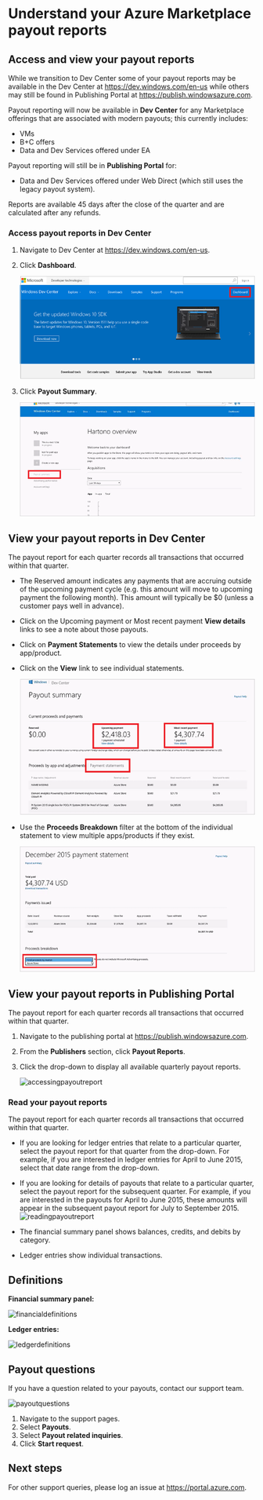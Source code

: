 <properties
   pageTitle="Understand the Azure Marketplace payout reporting | Microsoft Azure"
   description="Learn how to review and ingest the Azure Marketplace payout report."
   services="marketplace-publishing"
   documentationCenter="na"
   authors="v-jeana"
   manager="lakoch"
   editor=""/>

<tags
   ms.service="marketplace"
   ms.devlang="na"
   ms.topic="article"
   ms.tgt_pltfrm="na"
   ms.workload="na"
   ms.date="02/04/2016"
   ms.author="v-jeana; hascipio; v-dabosl"/>

# Understand your Azure Marketplace payout reports

## Access and view your payout reports

While we transition to Dev Center some of your payout reports may be available in the Dev Center at https://dev.windows.com/en-us while others may still be found in Publishing Portal at https://publish.windowsazure.com.

Payout reporting will now be available in **Dev Center** for any Marketplace offerings that are associated with modern payouts; this currently includes:
- VMs
- B+C offers
- Data and Dev Services offered under EA

Payout reporting will still be in **Publishing Portal** for:
- Data and Dev Services offered under Web Direct (which still uses the legacy payout system).

Reports are available 45 days after the close of the quarter and are calculated after any refunds.

### Access payout reports in Dev Center

1. Navigate to Dev Center at https://dev.windows.com/en-us.
2. Click **Dashboard**.

    ![LandingPageDashboardHighlight][1]

3. Click **Payout Summary**.

    ![DashboardPayoutSummary][2]


## View your payout reports in Dev Center

The payout report for each quarter records all transactions that occurred within that quarter.

- The Reserved amount indicates any payments that are accruing outside of the upcoming payment cycle (e.g. this amount will move to upcoming payment the following month).  This amount will typically be $0 (unless a customer pays well in advance).
- Click on the Upcoming payment or Most recent payment **View details** links to see a note about those payouts.
- Click on **Payment Statements** to view the details under proceeds by app/product.
- Click on the **View** link to see individual statements.

    ![PayoutSummaryUpcomingMostRecentLinksStatement][3]

- Use the **Proceeds Breakdown** filter at the bottom of the individual statement to view multiple apps/products if they exist.

    ![PayoutSummaryPaymentStatementsFilterControl][4]



## View your payout reports in Publishing Portal
The payout report for each quarter records all transactions that occurred within that quarter.

1. Navigate to the publishing portal at https://publish.windowsazure.com.
2. From the **Publishers** section, click **Payout Reports**.
3. Click the drop-down to display all available quarterly payout reports.

    ![accessingpayoutreport][5]


### Read your payout reports

The payout report for each quarter records all transactions that occurred within that quarter.

- If you are looking for ledger entries that relate to a particular quarter, select the payout report for that quarter from the drop-down. For example, if you are interested in ledger entries for April to June 2015, select that date range from the drop-down.
- If you are looking for details of payouts that relate to a particular quarter, select the payout report for the subsequent quarter. For example, if you are interested in the payouts for April to June 2015, these amounts will appear in the subsequent payout report for July to September 2015.
![readingpayoutreport][6]

- The financial summary panel shows balances, credits, and debits by category.
- Ledger entries show individual transactions.

## Definitions

**Financial summary panel:**

![financialdefinitions][7]

**Ledger entries:**

![ledgerdefinitions][8]

## Payout questions

If you have a question related to your payouts, contact our support team.

![payoutquestions][9]

1. Navigate to the support pages.
2. Select **Payouts**.
3. Select **Payout related inquiries**.
4. Click **Start request**.

## Next steps

For other support queries, please log an issue at <https://portal.azure.com>.

[1]: ./media/marketplace-publishing-report-payout/LandingPage-DashboardHighlight.png
[2]: ./media/marketplace-publishing-report-payout/Dashboard-PayoutSummary.png
[3]: ./media/marketplace-publishing-report-payout/PayoutSummary-UpcomingOrMostRecentPaymentLinksSingleStatementLink.png
[4]: ./media/marketplace-publishing-report-payout/PayoutSummary-PaymentStatements-SingleStatement-FilterControl.png
[5]: ./media/marketplace-publishing-report-payout/accessingpayoutreport.png
[6]: ./media/marketplace-publishing-report-payout/readingpayoutreport.png
[7]: ./media/marketplace-publishing-report-payout/financialdefinitions.png
[8]: ./media/marketplace-publishing-report-payout/ledgerdefinitions.png
[9]: ./media/marketplace-publishing-report-payout/payoutquestions.png
